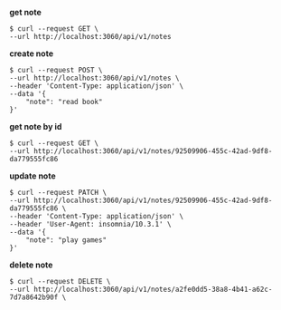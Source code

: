 
**get note**

    $ curl --request GET \
    --url http://localhost:3060/api/v1/notes

**create note**

    $ curl --request POST \
    --url http://localhost:3060/api/v1/notes \
    --header 'Content-Type: application/json' \
    --data '{
        "note": "read book"
    }'

**get note by id**

    $ curl --request GET \
    --url http://localhost:3060/api/v1/notes/92509906-455c-42ad-9df8-da779555fc86

**update note**

    $ curl --request PATCH \
    --url http://localhost:3060/api/v1/notes/92509906-455c-42ad-9df8-da779555fc86 \
    --header 'Content-Type: application/json' \
    --header 'User-Agent: insomnia/10.3.1' \
    --data '{
        "note": "play games"
    }'

**delete note**

    $ curl --request DELETE \
    --url http://localhost:3060/api/v1/notes/a2fe0dd5-38a8-4b41-a62c-7d7a8642b90f \
